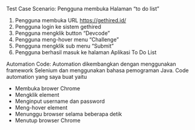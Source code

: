 Test Case 
Scenario: Pengguna membuka Halaman “to do list” 
1.	Pengguna membuka URL https://gethired.id/ 
2.	Pengguna login ke sistem gethired
3.	Pengguna mengklik button “Devcode”
4.	Pengguna meng-hover menu “Challenge”
5.	Pengguna mengklik sub menu “Submit”
6.	Pengguna berhasil masuk ke halaman Aplikasi To Do List

Automation Code:
Automation dikembangkan dengan menggunakan framework Selenium dan menggunakan bahasa pemograman Java. Code automation yang saya buat yaitu
-	Membuka brower Chrome 
-	Mengklik element
-	Menginput username dan password
-	Meng-hover element
-	Menunggu browser selama beberapa detik
-	Menutup browser Chrome
